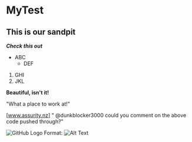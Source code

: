 # MyTest
## This is our sandpit

**_Check this out_**
* ABC 
  * DEF 

1. GHI
2. JKL

**Beautiful, isn't it!**

"What a place to work at!"

[www.assurity.nz]
" @dunkblocker3000 could you comment on the above code pushed through?"

![GitHub Logo](/images/logo.png)
Format: ![Alt Text](https://www.google.com/search?q=lambo+urus&rlz=1C1GCEA_enNZ942NZ943&tbm=isch&source=iu&ictx=1&fir=vGjPBmco09fGkM%252CxN45B-jxtz-jFM%252C_&vet=1&usg=AI4_-kTbg2IPA5RK9A95W-Uv2nuhE6M01Q&sa=X&ved=2ahUKEwjvsvyT4tTwAhUaU30KHQ0FDhkQ_h0wAHoECA8QAw&biw=1536&bih=722#imgrc=vGjPBmco09fGkM)
